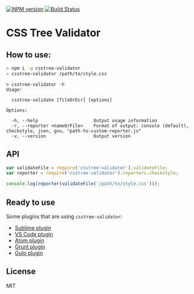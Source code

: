 [![NPM version](https://img.shields.io/npm/v/csstree-validator.svg)](https://www.npmjs.com/package/csstree-validator)
[![Build Status](https://travis-ci.org/csstree/validator.svg?branch=master)](https://travis-ci.org/csstree/validator)

# CSS Tree Validator

## How to use:

```bash
> npm i -g csstree-validator
> csstree-validator /path/to/style.css
```

```
> csstree-validator -h
Usage:

  csstree-validate [fileOrDir] [options]

Options:

  -h, --help                     Output usage information
  -r, --reporter <nameOrFile>    Format of output: console (default), checkstyle, json, gnu, "path-to-custom-reporter.js"
  -v, --version                  Output version
```

## API

```js
var validateFile = require('csstree-validator').validateFile;
var reporter = require('csstree-validator').reporters.checkstyle;

console.log(reporter(validateFile('/path/to/style.css')));
```

## Ready to use

Some plugins that are using `csstree-validator`:

* [Sublime plugin](https://github.com/csstree/SublimeLinter-contrib-csstree)
* [VS Code plugin](https://github.com/csstree/vscode-plugin)
* [Atom plugin](https://github.com/csstree/atom-plugin)
* [Grunt plugin](https://github.com/sergejmueller/grunt-csstree-validator)
* [Gulp plugin](https://github.com/csstree/gulp-csstree)

## License

MIT
